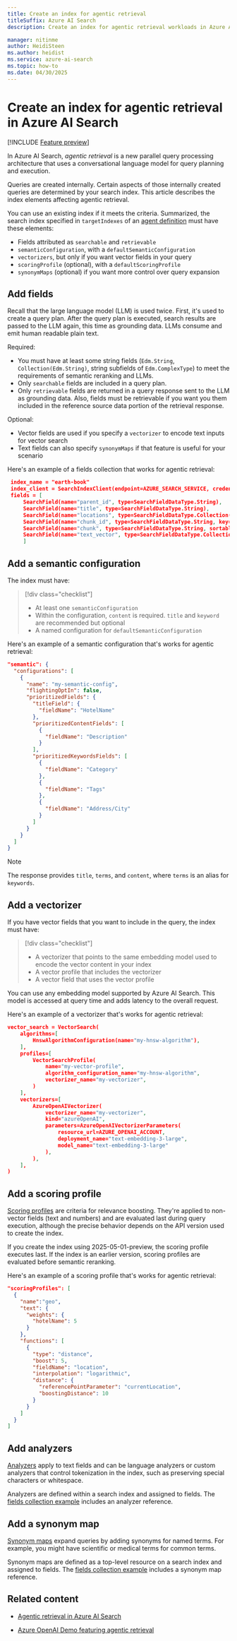 ```yaml
---
title: Create an index for agentic retrieval
titleSuffix: Azure AI Search
description: Create an index for agentic retrieval workloads in Azure AI Search.

manager: nitinme
author: HeidiSteen
ms.author: heidist
ms.service: azure-ai-search
ms.topic: how-to
ms.date: 04/30/2025
---
```


# Create an index for agentic retrieval in Azure AI Search

[!INCLUDE [Feature preview](./includes/previews/preview-generic.md)]

In Azure AI Search, *agentic retrieval* is a new parallel query processing architecture that uses a conversational language model for query planning and execution. 

Queries are created internally. Certain aspects of those internally created queries are determined by your search index. This article describes the index elements affecting agentic retrieval.

You can use an existing index if it meets the criteria. Summarized, the search index specified in `targetIndexes` of an [agent definition](search-agentic-retrieval-how-to-create.md) must have these elements:

+ Fields attributed as `searchable` and `retrievable`
+ `semanticConfiguration`, with a `defaultSemanticConfiguration`
+ `vectorizers`, but only if you want vector fields in your query
+ `scoringProfile` (optional), with a `defaultScoringProfile`
+ `synonymMaps` (optional) if you want more control over query expansion

## Add fields

Recall that the large language model (LLM) is used twice. First, it's used to create a query plan. After the query plan is executed, search results are passed to the LLM again, this time as grounding data. LLMs consume and emit human readable plain text.

Required:

+ You must have at least some string fields (`Edm.String`, `Collection(Edm.String)`, string subfields of `Edm.ComplexType`) to meet the requirements of semantic reranking and LLMs.
+ Only `searchable` fields are included in a query plan.
+ Only `retrievable` fields are returned in a query response sent to the LLM as grounding data. Also, fields must be retrievable if you want you them included in the reference source data portion of the retrieval response.

Optional:

+ Vector fields are used if you specify a `vectorizer` to encode text inputs for vector search
+ Text fields can also specify `synonymMaps` if that feature is useful for your scenario

Here's an example of a fields collection that works for agentic retrieval:

```json
 index_name = "earth-book"
 index_client = SearchIndexClient(endpoint=AZURE_SEARCH_SERVICE, credential=credential)  
 fields = [
     SearchField(name="parent_id", type=SearchFieldDataType.String),  
     SearchField(name="title", type=SearchFieldDataType.String),
     SearchField(name="locations", type=SearchFieldDataType.Collection(SearchFieldDataType.String), filterable=True),
     SearchField(name="chunk_id", type=SearchFieldDataType.String, key=True, sortable=True, filterable=True, facetable=True, analyzer_name="keyword"),  
     SearchField(name="chunk", type=SearchFieldDataType.String, sortable=False, filterable=False, facetable=False),  
     SearchField(name="text_vector", type=SearchFieldDataType.Collection(SearchFieldDataType.Single), vector_search_dimensions=1024, vector_search_profile_name="myHnswProfile")
     ]  
```

<!-- 
> [!div class="checklist"]
> + A fields collection with `searchable` text and vetor fields, and `retrievable` text fields
> + Vector fields that are queried are fields having a vectorizer
> + Fields selected in the response string are semantic fields (title, terms, content)
> + Fields in reference source data are all `retrievable` fields, assuming reference source data is true -->

## Add a semantic configuration

The index must have:

> [!div class="checklist"]
> + At least one `semanticConfiguration`
> + Within the configuration, `content` is required. `title` and `keyword` are recommended but optional
> + A named configuration for `defaultSemanticConfiguration`

Here's an example of a semantic configuration that's works for agentic retrieval:

```json
"semantic": {
  "configurations": [
    {
      "name": "my-semantic-config",
      "flightingOptIn": false,
      "prioritizedFields": {
        "titleField": {
          "fieldName": "HotelName"
        },
        "prioritizedContentFields": [
          {
            "fieldName": "Description"
          }
        ],
        "prioritizedKeywordsFields": [
          {
            "fieldName": "Category"
          },
          {
            "fieldName": "Tags"
          },
          {
            "fieldName": "Address/City"
          }
        ]
      }
    }
  ]
}
```

> [!NOTE]
> The response provides `title`, `terms`, and `content`, where `terms` is an alias for `keywords`.

## Add a vectorizer

If you have vector fields that you want to include in the query, the index must have:

> [!div class="checklist"]
> + A vectorizer that points to the same embedding model used to encode the vector content in your index
> + A vector profile that includes the vectorizer
> + A vector field that uses the vector profile

You can use any embedding model supported by Azure AI Search. This model is accessed at query time and adds latency to the overall request.

Here's an example of a vectorizer that's works for agentic retrieval:

```json
vector_search = VectorSearch(  
    algorithms=[  
        HnswAlgorithmConfiguration(name="my-hnsw-algorithm"),
    ],  
    profiles=[  
        VectorSearchProfile(  
            name="my-vector-profile",  
            algorithm_configuration_name="my-hnsw-algorithm",  
            vectorizer_name="my-vectorizer",  
        )
    ],  
    vectorizers=[  
        AzureOpenAIVectorizer(  
            vectorizer_name="my-vectorizer",  
            kind="azureOpenAI",  
            parameters=AzureOpenAIVectorizerParameters(  
                resource_url=AZURE_OPENAI_ACCOUNT,  
                deployment_name="text-embedding-3-large",
                model_name="text-embedding-3-large"
            ),
        ),  
    ], 
)  
```

## Add a scoring profile

[Scoring profiles](index-add-scoring-profiles.md) are criteria for relevance boosting. They're applied to non-vector fields (text and numbers) and are evaluated last during query execution, although the precise behavior depends on the API version used to create the index.

If you create the index using 2025-05-01-preview, the scoring profile executes last. If the index is an earlier version, scoring profiles are evaluated before semantic reranking.

Here's an example of a scoring profile that's works for agentic retrieval:

```json
"scoringProfiles": [
  {  
    "name":"geo",
    "text": {  
      "weights": {  
        "hotelName": 5
      }                              
    },
    "functions": [
      {  
        "type": "distance",
        "boost": 5,
        "fieldName": "location",
        "interpolation": "logarithmic",
        "distance": {
          "referencePointParameter": "currentLocation",
          "boostingDistance": 10
        }                        
      }                                      
    ]                     
  }            
]
```

## Add analyzers

[Analyzers](search-analyzers.md) apply to text fields and can be language analyzers or custom analyzers that control tokenization in the index, such as preserving special characters or whitespace.

Analyzers are defined within a search index and assigned to fields. The [fields collection example](#add-fields) includes an analyzer reference.

## Add a synonym map

[Synonym maps](search-synonyms.md) expand queries by adding synonyms for named terms. For example, you might have scientific or medical terms for common terms.

Synonym maps are defined as a top-level resource on a search index and assigned to fields. The [fields collection example](#add-fields) includes a synonym map reference.

<!-- ## Prerequisites

+ An [agent definition](search-agentic-retrieval-how-to-create.md) that represents a conversational language model, used during query planning and execution.

+ Azure AI Search with a managed identity for role-based access to a chat model.

+ Region requirements. Azure AI Search and your model should be in the same region.

+ API requirements. Use 2025-05-01-preview data plane REST API or a prerelease package of an Azure SDK that provides Agent APIs.

To follow the steps in this guide, we recommend [Visual Studio Code](https://code.visualstudio.com/download) with a [REST client](https://marketplace.visualstudio.com/items?itemName=humao.rest-client) for sending REST API calls to Azure AI Search. -->

## Related content

+ [Agentic retrieval in Azure AI Search](search-agentic-retrieval-concept.md)

+ [Azure OpenAI Demo featuring agentic retrieval](https://github.com/Azure-Samples/azure-search-openai-demo)
